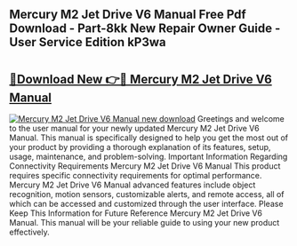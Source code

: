 ## Mercury M2 Jet Drive V6 Manual Free Pdf Download - Part-8kk New Repair Owner Guide - User Service Edition kP3wa

# <h2><a href="http://bc52556.oget.top/?id=Mercury+M2+Jet+Drive+V6+Manual">🔗Download New 👉🔴 Mercury M2 Jet Drive V6 Manual</a></h2>

[![Mercury M2 Jet Drive V6 Manual new download](https://i.imgur.com/5g1atiW.png)](http://bc52556.oget.top/?id=Mercury+M2+Jet+Drive+V6+Manual)
Greetings and welcome to the user manual for your newly updated Mercury M2 Jet Drive V6 Manual. This manual is specifically designed to help you get the most out of your product by providing a thorough explanation of its features, setup, usage, maintenance, and problem-solving. Important Information Regarding Connectivity Requirements Mercury M2 Jet Drive V6 Manual This product requires specific connectivity requirements for optimal performance. Mercury M2 Jet Drive V6 Manual advanced features include object recognition, motion sensors, customizable alerts, and remote access, all of which can be accessed and customized through the user interface. Please Keep This Information for Future Reference Mercury M2 Jet Drive V6 Manual. This manual will be your reliable guide to using your new product effectively.
